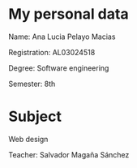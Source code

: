 # My personal data

<p>Name: Ana Lucia Pelayo Macias <p>

<p>Registration: AL03024518 <p>

<p>Degree: Software engineering<p>

<p>Semester: 8th <p>

# Subject

<p>Web design<p>

<p>Teacher: Salvador Magaña Sánchez<p>